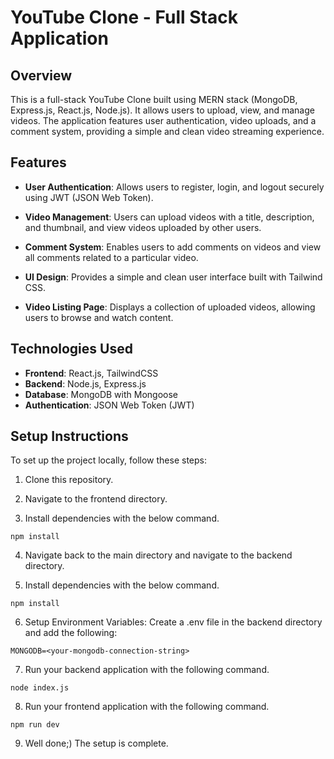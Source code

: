 
# YouTube Clone - Full Stack Application

## Overview
This is a full-stack YouTube Clone built using MERN stack (MongoDB, Express.js, React.js, Node.js). It allows users to upload, view, and manage videos. The application features user authentication, video uploads, and a comment system, providing a simple and clean video streaming experience.

## Features
- **User Authentication**: Allows users to register, login, and logout securely using JWT (JSON Web Token).

- **Video Management**: Users can upload videos with a title, description, and thumbnail, and view videos uploaded by other users.

- **Comment System**: Enables users to add comments on videos and view all comments related to a particular video.

- **UI Design**: Provides a simple and clean user interface built with Tailwind CSS.

- **Video Listing Page**: Displays a collection of uploaded videos, allowing users to browse and watch content.


## Technologies Used
- **Frontend**: React.js, TailwindCSS
- **Backend**: Node.js, Express.js
- **Database**: MongoDB with Mongoose
- **Authentication**: JSON Web Token (JWT)

## Setup Instructions
To set up the project locally, follow these steps:

1. Clone this repository.

2. Navigate to the frontend directory.

3. Install dependencies with the below command.
```
npm install
```
4. Navigate back to the main directory and navigate to the backend directory.

5. Install dependencies with the below command.
```
npm install
```
6. Setup Environment Variables: Create a .env file in the backend directory and add the following:
```
MONGODB=<your-mongodb-connection-string>
```
7. Run your backend application with the following command.
```
node index.js
```

8. Run your frontend application with the following command.
```
npm run dev
```

9. Well done;) The setup is complete.
